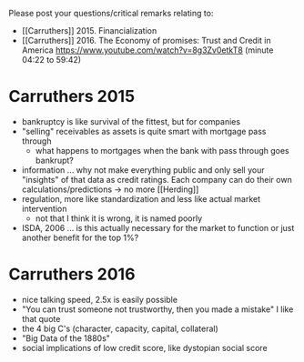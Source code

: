 Please post your questions/critical remarks relating to:

- [[Carruthers]] 2015. Financialization
- [[Carruthers]] 2016. The Economy of promises: Trust and Credit in America https://www.youtube.com/watch?v=8g3Zv0etkT8 (minute 04:22 to 59:42)
# Carruthers 2015
- bankruptcy is like survival of the fittest, but for companies
- "selling" receivables as assets is quite smart with mortgage pass through
	- what happens to mortgages when the bank with pass through goes bankrupt?
- information ... why not make everything public and only sell your "insights" of that data as credit ratings. Each company can do their own calculations/predictions -> no more [[Herding]]
- regulation, more like standardization and less like actual market intervention
	- not that I think it is wrong, it is named poorly
- ISDA, 2006 ... is this actually necessary for the market to function or just another benefit for the top 1%?
# Carruthers 2016
- nice talking speed, 2.5x is easily possible
- "You can trust someone not trustworthy, then you made a mistake" I like that quote
- the 4 big C's (character, capacity, capital, collateral)
- "Big Data of the 1880s"
- social implications of low credit score, like dystopian social score